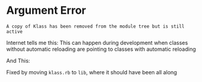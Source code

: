 # Argument Error

`A copy of Klass has been removed from the module tree but is still active`

Internet tells me this:
This can happen during development when classes without automatic reloading are pointing to classes with automatic reloading

And This:

Fixed by moving `klass.rb` to `lib`, where it should have been all along
